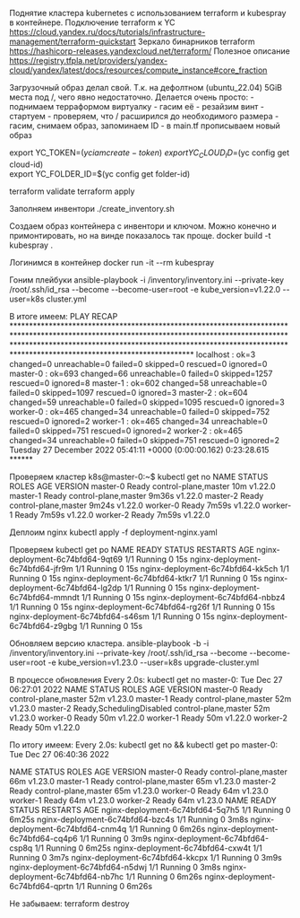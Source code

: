 Поднятие кластера kubernetes с использованием terraform и kubespray в контейнере.
Подключение terraform к YC
https://cloud.yandex.ru/docs/tutorials/infrastructure-management/terraform-quickstart
Зеркало бинарников terraform
https://hashicorp-releases.yandexcloud.net/terraform/
Полезное описание
https://registry.tfpla.net/providers/yandex-cloud/yandex/latest/docs/resources/compute_instance#core_fraction

Загрузочный образ делал свой. Т.к. на дефолтном (ubuntu_22.04) 5GiB места под /, чего явно недостаточно.
Делается очень просто:
    - поднимаем терраформом виртуалку
    - гасим её
    - резайзим винт
    - стартуем
    - проверяем, что / расширился до необходимого размера
    - гасим, снимаем образ, запоминаем ID
    - в main.tf прописываем новый образ

export YC_TOKEN=$(yc iam create-token) \
export YC_CLOUD_ID=$(yc config get cloud-id) \
export YC_FOLDER_ID=$(yc config get folder-id) 

terraform validate
terraform apply

Заполняем инвентори
./create_inventory.sh

Создаем образ контейнера с инвентори и ключом. Можно конечно и примонтировать, но на винде показалось так проще. 
docker build -t kubespray .

Логинимся в контейнер
docker run -it --rm kubespray

Гоним плейбуки
ansible-playbook -i /inventory/inventory.ini --private-key /root/.ssh/id_rsa --become --become-user=root -e kube_version=v1.22.0 --user=k8s cluster.yml

В итоге имеем:
PLAY RECAP ********************************************************************************************************************************************************************************************************************************************************************
localhost                  : ok=3    changed=0    unreachable=0    failed=0    skipped=0    rescued=0    ignored=0
master-0                   : ok=693  changed=66   unreachable=0    failed=0    skipped=1257 rescued=0    ignored=8
master-1                   : ok=602  changed=58   unreachable=0    failed=0    skipped=1097 rescued=0    ignored=3
master-2                   : ok=604  changed=59   unreachable=0    failed=0    skipped=1095 rescued=0    ignored=3
worker-0                   : ok=465  changed=34   unreachable=0    failed=0    skipped=752  rescued=0    ignored=2
worker-1                   : ok=465  changed=34   unreachable=0    failed=0    skipped=751  rescued=0    ignored=2
worker-2                   : ok=465  changed=34   unreachable=0    failed=0    skipped=751  rescued=0    ignored=2
Tuesday 27 December 2022  05:41:11 +0000 (0:00:00.162)       0:23:28.615 ******

Проверяем кластер
k8s@master-0:~$ kubectl get no
NAME       STATUS   ROLES                  AGE     VERSION
master-0   Ready    control-plane,master   10m     v1.22.0
master-1   Ready    control-plane,master   9m36s   v1.22.0
master-2   Ready    control-plane,master   9m24s   v1.22.0
worker-0   Ready    <none>                 7m59s   v1.22.0
worker-1   Ready    <none>                 7m59s   v1.22.0
worker-2   Ready    <none>                 7m59s   v1.22.0

Деплоим nginx
kubectl apply -f deployment-nginx.yaml

Проверяем
kubectl get po
NAME                               READY   STATUS    RESTARTS   AGE
nginx-deployment-6c74bfd64-9qt69   1/1     Running   0          15s
nginx-deployment-6c74bfd64-jfr9m   1/1     Running   0          15s
nginx-deployment-6c74bfd64-kk5ch   1/1     Running   0          15s
nginx-deployment-6c74bfd64-ktkr7   1/1     Running   0          15s
nginx-deployment-6c74bfd64-lg2dp   1/1     Running   0          15s
nginx-deployment-6c74bfd64-mmndt   1/1     Running   0          15s
nginx-deployment-6c74bfd64-nbbz4   1/1     Running   0          15s
nginx-deployment-6c74bfd64-rg26f   1/1     Running   0          15s
nginx-deployment-6c74bfd64-s46sm   1/1     Running   0          15s
nginx-deployment-6c74bfd64-z9gbg   1/1     Running   0          15s


Обновляем версию кластера.
ansible-playbook -b -i /inventory/inventory.ini --private-key /root/.ssh/id_rsa --become --become-user=root -e kube_version=v1.23.0 --user=k8s upgrade-cluster.yml

В процессе обновления
Every 2.0s: kubectl get no                                                                                                                                                                                                                   master-0: Tue Dec 27 06:27:01 2022
NAME       STATUS                     ROLES                  AGE   VERSION
master-0   Ready                      control-plane,master   52m   v1.23.0
master-1   Ready                      control-plane,master   52m   v1.23.0
master-2   Ready,SchedulingDisabled   control-plane,master   52m   v1.23.0
worker-0   Ready                      <none>                 50m   v1.22.0
worker-1   Ready                      <none>                 50m   v1.22.0
worker-2   Ready                      <none>                 50m   v1.22.0

По итогу имеем:
Every 2.0s: kubectl get no && kubectl get po                                                        master-0: Tue Dec 27 06:40:36 2022

NAME       STATUS   ROLES                  AGE   VERSION
master-0   Ready    control-plane,master   66m   v1.23.0
master-1   Ready    control-plane,master   65m   v1.23.0
master-2   Ready    control-plane,master   65m   v1.23.0
worker-0   Ready    <none>                 64m   v1.23.0
worker-1   Ready    <none>                 64m   v1.23.0
worker-2   Ready    <none>                 64m   v1.23.0
NAME                               READY   STATUS    RESTARTS   AGE
nginx-deployment-6c74bfd64-5q7h5   1/1     Running   0          6m25s
nginx-deployment-6c74bfd64-bzc4s   1/1     Running   0          3m8s
nginx-deployment-6c74bfd64-cnm4q   1/1     Running   0          6m26s
nginx-deployment-6c74bfd64-cq4p6   1/1     Running   0          3m9s
nginx-deployment-6c74bfd64-csp8q   1/1     Running   0          6m25s
nginx-deployment-6c74bfd64-cxw4t   1/1     Running   0          3m7s
nginx-deployment-6c74bfd64-kkcpx   1/1     Running   0          3m9s
nginx-deployment-6c74bfd64-n5dwj   1/1     Running   0          3m8s
nginx-deployment-6c74bfd64-nb7hc   1/1     Running   0          6m26s
nginx-deployment-6c74bfd64-qprtn   1/1     Running   0          6m26s


Не забываем:
terraform destroy